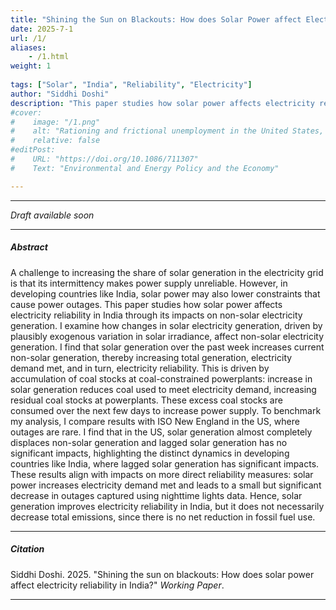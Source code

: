 ```yaml
---
title: "Shining the Sun on Blackouts: How does Solar Power affect Electricity Reliability in India?" 
date: 2025-7-1
url: /1/
aliases: 
    - /1.html
weight: 1
  
tags: ["Solar", "India", "Reliability", "Electricity"]
author: "Siddhi Doshi"
description: "This paper studies how solar power affects electricity reliability in India, through its effects on non-solar generation." 
#cover:
#    image: "/1.png"
#    alt: "Rationing and frictional unemployment in the United States, 1964–2009"
#    relative: false
#editPost:
#    URL: "https://doi.org/10.1086/711307"
#    Text: "Environmental and Energy Policy and the Economy"

---
```


---

*Draft available soon*

---

##### Abstract

A challenge to increasing the share of solar generation in the electricity grid is that its intermittency makes power supply unreliable. However, in developing countries like India, solar power may also lower constraints that cause power outages. This paper studies how solar power affects electricity reliability in India through its impacts on non-solar electricity generation. I examine how changes in solar electricity generation, driven by plausibly exogenous variation in solar irradiance, affect non-solar electricity generation. I find that solar generation over the past week increases current non-solar generation, thereby increasing total generation, electricity demand met, and in turn, electricity reliability. This is driven by accumulation of coal stocks at coal-constrained powerplants: increase in solar generation reduces coal used to meet electricity demand, increasing residual coal stocks at powerplants. These excess coal stocks are consumed over the next few days to increase power supply. To benchmark my analysis, I compare results with ISO New England in the US, where outages are rare. I find that in the US, solar generation almost completely displaces non-solar generation and lagged solar generation has no significant impacts, highlighting the distinct dynamics in developing countries like India, where lagged solar generation has significant impacts. These results align with impacts on more direct reliability measures: solar power increases electricity demand met and leads to a small but significant decrease in outages captured using nighttime lights data. Hence, solar generation improves electricity reliability in India, but it does not necessarily decrease total emissions, since there is no net reduction in fossil fuel use.


---

##### Citation

Siddhi Doshi. 2025. "Shining the sun on blackouts: How does solar power affect electricity reliability in India?" *Working Paper*. 

---

